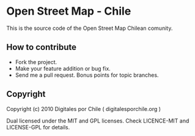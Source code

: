 Open Street Map - Chile
=======================

This is the source code of the Open Street Map Chilean comunity.

How to contribute
-----------------

 * Fork the project.
 * Make your feature addition or bug fix.
 * Send me a pull request. Bonus points for topic branches.

Copyright
---------

Copyright (c) 2010 Digitales por Chile ( digitalesporchile.org )

Dual licensed under the MIT and GPL licenses.
Check LICENCE-MIT and LICENSE-GPL for details.
